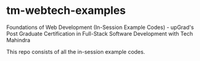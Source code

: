 # tm-webtech-examples
Foundations of Web Development (In-Session Example Codes) - upGrad's Post Graduate Certification in Full-Stack Software Development with Tech Mahindra

This repo consists of all the in-session example codes.
